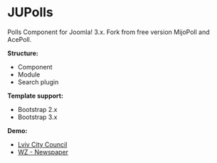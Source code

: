 # JUPolls

Polls Component for Joomla! 3.x. Fork from free version MijoPoll and AcePoll.

**Structure:**
* Component
* Module
* Search plugin

**Template support:**
* Bootstrap 2.x
* Bootstrap 3.x

**Demo:**
* [Lviv City Council](http://city-adm.lviv.ua/polls)
* [WZ - Newspaper](http://wz.lviv.ua/polls)
